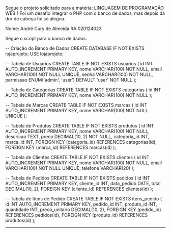 Segue o projeto solicitado para a matéria: LINGUAGEM DE PROGRAMAÇÃO WEB 1
Foi um desafio integrar o PHP com o banco de dados, mas depois da dor de cabeça foi só alegria.

Nome: André Cury de Almeida RA:020124023

Segue o script para o banco de dados:

 -- Criação do Banco de Dados
CREATE DATABASE IF NOT EXISTS lojaprojeto;
USE lojaprojeto;

-- Tabela de Usuários
CREATE TABLE IF NOT EXISTS usuarios (
    id INT AUTO_INCREMENT PRIMARY KEY,
    nome VARCHAR(100) NOT NULL,
    email VARCHAR(100) NOT NULL UNIQUE,
    senha VARCHAR(100) NOT NULL,
    permissao ENUM('admin', 'user') DEFAULT 'user' NOT NULL
);

-- Tabela de Categorias
CREATE TABLE IF NOT EXISTS categorias (
    id INT AUTO_INCREMENT PRIMARY KEY,
    nome VARCHAR(100) NOT NULL
);

-- Tabela de Marcas
CREATE TABLE IF NOT EXISTS marcas (
    id INT AUTO_INCREMENT PRIMARY KEY,
    nome VARCHAR(100) NOT NULL UNIQUE
);

-- Tabela de Produtos
CREATE TABLE IF NOT EXISTS produtos (
    id INT AUTO_INCREMENT PRIMARY KEY,
    nome VARCHAR(100) NOT NULL,
    descricao TEXT,
    preco DECIMAL(10, 2) NOT NULL,
    categoria_id INT,
    marca_id INT,
    FOREIGN KEY (categoria_id) REFERENCES categorias(id),
    FOREIGN KEY (marca_id) REFERENCES marcas(id)
);

-- Tabela de Clientes
CREATE TABLE IF NOT EXISTS clientes (
    id INT AUTO_INCREMENT PRIMARY KEY,
    nome VARCHAR(100) NOT NULL,
    email VARCHAR(100) NOT NULL UNIQUE,
    telefone VARCHAR(20)
);

-- Tabela de Pedidos
CREATE TABLE IF NOT EXISTS pedidos (
    id INT AUTO_INCREMENT PRIMARY KEY,
    cliente_id INT,
    data_pedido DATE,
    total DECIMAL(10, 2),
    FOREIGN KEY (cliente_id) REFERENCES clientes(id)
);

-- Tabela de Itens de Pedido
CREATE TABLE IF NOT EXISTS itens_pedido (
    id INT AUTO_INCREMENT PRIMARY KEY,
    pedido_id INT,
    produto_id INT,
    quantidade INT,
    preco_unitario DECIMAL(10, 2),
    FOREIGN KEY (pedido_id) REFERENCES pedidos(id),
    FOREIGN KEY (produto_id) REFERENCES produtos(id)
);

------------------------------------------------------------------------------------------
